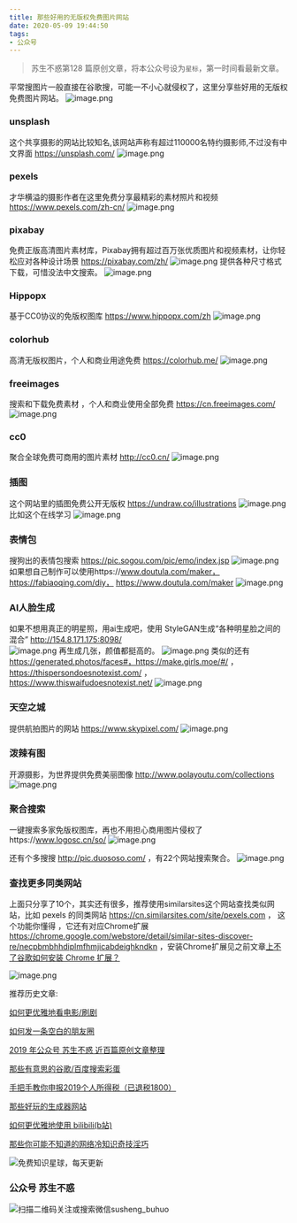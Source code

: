 ```yaml
---
title: 那些好用的无版权免费图片网站
date: 2020-05-09 19:44:50
tags:
- 公众号
---
```

> 苏生不惑第128 篇原创文章，将本公众号设为`星标`，第一时间看最新文章。

平常搜图片一般直接在谷歌搜，可能一不小心就侵权了，这里分享些好用的无版权免费图片网站。
![image.png](https://upload-images.jianshu.io/upload_images/23152173-7d0fd9d1854038ab.png?imageMogr2/auto-orient/strip%7CimageView2/2/w/1240)


### unsplash
这个共享摄影的网站比较知名,该网站声称有超过110000名特约摄影师,不过没有中文界面 https://unsplash.com/
![image.png](https://upload-images.jianshu.io/upload_images/23152173-f4a7903642943b02.png?imageMogr2/auto-orient/strip%7CimageView2/2/w/1240)

### pexels
才华横溢的摄影作者在这里免费分享最精彩的素材照片和视频 https://www.pexels.com/zh-cn/
![image.png](https://upload-images.jianshu.io/upload_images/23152173-9a419904c1948da6.png?imageMogr2/auto-orient/strip%7CimageView2/2/w/1240)


### pixabay
免费正版高清图片素材库，Pixabay拥有超过百万张优质图片和视频素材，让你轻松应对各种设计场景 https://pixabay.com/zh/
![image.png](https://upload-images.jianshu.io/upload_images/23152173-dc2a576a3d7643d9.png?imageMogr2/auto-orient/strip%7CimageView2/2/w/1240)
提供各种尺寸格式下载，可惜没法中文搜索。
![image.png](https://upload-images.jianshu.io/upload_images/23152173-b44df51e129967c5.png?imageMogr2/auto-orient/strip%7CimageView2/2/w/1240)
### Hippopx
基于CC0协议的免版权图库 https://www.hippopx.com/zh
![image.png](https://upload-images.jianshu.io/upload_images/23152173-265107e22e4ab17e.png?imageMogr2/auto-orient/strip%7CimageView2/2/w/1240)


### colorhub
高清无版权图片，个人和商业用途免费 https://colorhub.me/
![image.png](https://upload-images.jianshu.io/upload_images/23152173-cf0f3156831bcc88.png?imageMogr2/auto-orient/strip%7CimageView2/2/w/1240)

### freeimages
搜索和下载免费素材 ，个人和商业使用全部免费 https://cn.freeimages.com/
![image.png](https://upload-images.jianshu.io/upload_images/23152173-d68fefd7dcda6697.png?imageMogr2/auto-orient/strip%7CimageView2/2/w/1240)
### cc0
聚合全球免费可商用的图片素材 http://cc0.cn/
![image.png](https://upload-images.jianshu.io/upload_images/23152173-fd98263b49539733.png?imageMogr2/auto-orient/strip%7CimageView2/2/w/1240)


### 插图
这个网站里的插图免费公开无版权 https://undraw.co/illustrations
![image.png](https://upload-images.jianshu.io/upload_images/23152173-96c7823ab8f7cb92.png?imageMogr2/auto-orient/strip%7CimageView2/2/w/1240)
比如这个在线学习
![image.png](https://upload-images.jianshu.io/upload_images/23152173-5e782d48b74363be.png?imageMogr2/auto-orient/strip%7CimageView2/2/w/1240)

### 表情包
搜狗出的表情包搜索 https://pic.sogou.com/pic/emo/index.jsp
![image.png](https://upload-images.jianshu.io/upload_images/23152173-17e8a331360259a4.png?imageMogr2/auto-orient/strip%7CimageView2/2/w/1240)
如果想自己制作可以使用https://www.doutula.com/maker，https://fabiaoqing.com/diy， https://www.doutula.com/maker
![image.png](https://upload-images.jianshu.io/upload_images/23152173-8dbbdfe81e664e28.png?imageMogr2/auto-orient/strip%7CimageView2/2/w/1240)

### AI人脸生成
如果不想用真正的明星照，用ai生成吧，使用 StyleGAN生成“各种明星脸之间的混合”  http://154.8.171.175:8098/  
![image.png](https://upload-images.jianshu.io/upload_images/23152173-517f87d7b6ba567e.png?imageMogr2/auto-orient/strip%7CimageView2/2/w/1240)
再生成几张，颜值都挺高的。
![image.png](https://upload-images.jianshu.io/upload_images/23152173-65b15070b60e42c3.png?imageMogr2/auto-orient/strip%7CimageView2/2/w/1240)
 类似的还有  https://generated.photos/faces#，https://make.girls.moe/#/ ，https://thispersondoesnotexist.com/ ，https://www.thiswaifudoesnotexist.net/
![image.png](https://upload-images.jianshu.io/upload_images/23152173-08fbad0cfbeb35bd.png?imageMogr2/auto-orient/strip%7CimageView2/2/w/1240)
###  天空之城
提供航拍图片的网站 https://www.skypixel.com/
![image.png](https://upload-images.jianshu.io/upload_images/23152173-0982612909ebcedf.png?imageMogr2/auto-orient/strip%7CimageView2/2/w/1240)
### 泼辣有图
开源摄影，为世界提供免费美丽图像 http://www.polayoutu.com/collections
![image.png](https://upload-images.jianshu.io/upload_images/23152173-66c11c5e3fdd0c9d.png?imageMogr2/auto-orient/strip%7CimageView2/2/w/1240)
### 聚合搜索
一键搜索多家免版权图库，再也不用担心商用图片侵权了https://www.logosc.cn/so/
![image.png](https://upload-images.jianshu.io/upload_images/23152173-8fb5d48d8c7a31c1.png?imageMogr2/auto-orient/strip%7CimageView2/2/w/1240)

还有个多搜搜‬ http://pic.duososo.com/ ，有22个网站搜索聚合。
![image.png](https://upload-images.jianshu.io/upload_images/23152173-c8a5020dc9011965.png?imageMogr2/auto-orient/strip%7CimageView2/2/w/1240)

### 查找更多同类网站
上面只分享了10个，其实还有很多，推荐使用similarsites这个网站查找类似网站，比如 pexels 的同类网站 https://cn.similarsites.com/site/pexels.com ， 这个功能你懂得 ，它还有对应Chrome扩展 https://chrome.google.com/webstore/detail/similar-sites-discover-re/necpbmbhhdiplmfhmjicabdeighkndkn ，安装Chrome扩展见之前文章[上不了谷歌如何安装 Chrome 扩展？](https://mp.weixin.qq.com/s/xC9K_z7zpmAIEzUK6s1x3w)


![image.png](https://upload-images.jianshu.io/upload_images/23152173-00737c261e5ff88a.png?imageMogr2/auto-orient/strip%7CimageView2/2/w/1240)



推荐历史文章:

[如何更优雅地看电影/刷剧 ](https://mp.weixin.qq.com/s/ksElusubk3s7dKtAqI4HKg)

[如何发一条空白的朋友圈](https://mp.weixin.qq.com/s/Xz1m-mqtCcBF_4hmGCpkUQ)

[2019 年公众号 苏生不惑 近百篇原创文章整理](https://mp.weixin.qq.com/s/Lm4l_aPCSXymUGcqO_Yf3g)

[那些有意思的谷歌/百度搜索彩蛋](https://mp.weixin.qq.com/s/dXZhN3GbqQslg7-YHcRL3A)


[手把手教你申报2019个人所得税（已退税1800）](https://mp.weixin.qq.com/s/GQ6OUbPHqNJco0Gv_SiRgg)

[那些好玩的生成器网站](https://mp.weixin.qq.com/s/mPpRYbjfgpVqKcpFwnPYtA)

[如何更优雅地使用 bilibili(b站)](https://mp.weixin.qq.com/s/a_lxHOQVA9RR_dYyzr56Gw)

[那些你可能不知道的网络冷知识奇技淫巧](https://mp.weixin.qq.com/s/-p-RZLh8ovNiCYv6YQkbrw)

 
![免费知识星球，每天更新](https://upload-images.jianshu.io/upload_images/17817191-9d41aa25edcd25c4.png?imageMogr2/auto-orient/strip%7CimageView2/2/w/1240)
### 公众号 苏生不惑
 ![扫描二维码关注或搜索微信susheng_buhuo](https://upload-images.jianshu.io/upload_images/17817191-6e0079f95d4c0338.jpg?imageMogr2/auto-orient/strip%7CimageView2/2/w/1240)
